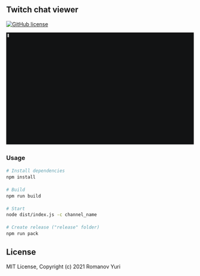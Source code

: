 ## Twitch chat viewer

[![GitHub license](https://img.shields.io/badge/license-MIT-blue.svg)](https://github.com/darteil/twitch-chat-viewer/blob/master/LICENSE.md)

![](media/demo.gif)

### Usage

```bash
# Install dependencies
npm install

# Build
npm run build

# Start
node dist/index.js -c channel_name

# Create release ("release" folder)
npm run pack
```

## License

MIT License, Copyright (c) 2021 Romanov Yuri
